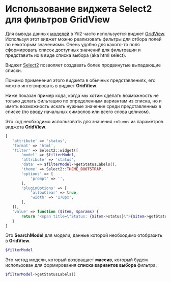 # Использование виджета Select2 для фильтров GridView

Для вывода данных [моделей](https://github.com/yiisoft/yii2/blob/master/docs/guide-ru/structure-models.md) в Yii2 часто используется виджет [GridView](https://nix-tips.ru/yii2-razbiraemsya-s-gridview.html). Используя этот виджет можно реализовать фильтры для отбора полей по некоторым значениями. Очень удобно для какого-то поля сформировать список доступных значений для фильтрации и представить их в виде списка выбора (aka html select). 

Виджет [Select2](https://github.com/kartik-v/yii2-widget-select2) позволяет создавать более продвинутые выпадающие списки.

Помимо применения этого виджета в обычных представлениях, его можно интегрировать в виджет **GridView**.

Ниже показан пример кода, когда мы хотим сделать возможность не только делать фильтацию по определенным вариантам из списка, но и иметь возможность искать нужные значение среди представленных в списке (по вводу начальных символов или всего слова целиком).

Это код необходимо использовать для значения ```columns``` из параметров виджета **GridView**.

```php
[
   'attribute' => 'status',
   'format' => 'html',
   'filter' => Select2::widget([
       'model' => $filterModel,
       'attribute' => 'status',
       'data' => $filterModel->getStatusLabels(),
       'theme' => Select2::THEME_BOOTSTRAP,
       'options' => [
           'prompt' => '',
       ],
       'pluginOptions' => [
           'allowClear' => true,
           'width' => '170px',
       ],
   ]),
   'value' => function ($item, $params) {
       return "<span title=\"Status: {$item->status}\">{$item->getStatusLabel()}</span>";
   }
]
```
Это **SearchModel** для модели, данные которой необходимо отобразить в **GridView**.

```php
$filterModel
```
Это метод модели, который возвращает **массив**, который будем использован для формирования **списка вариантов выбора** фильтра.

```php
$filterModel->getStatusLabels()
```

